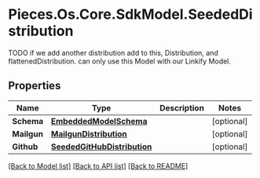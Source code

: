 # Pieces.Os.Core.SdkModel.SeededDistribution
TODO if we add another distribution add to this, Distribution, and flattenedDistribution.  can only use this Model with our Linkify Model.

## Properties

Name | Type | Description | Notes
------------ | ------------- | ------------- | -------------
**Schema** | [**EmbeddedModelSchema**](EmbeddedModelSchema.md) |  | [optional] 
**Mailgun** | [**MailgunDistribution**](MailgunDistribution.md) |  | [optional] 
**Github** | [**SeededGitHubDistribution**](SeededGitHubDistribution.md) |  | [optional] 

[[Back to Model list]](../README.md#documentation-for-models) [[Back to API list]](../README.md#documentation-for-api-endpoints) [[Back to README]](../README.md)

